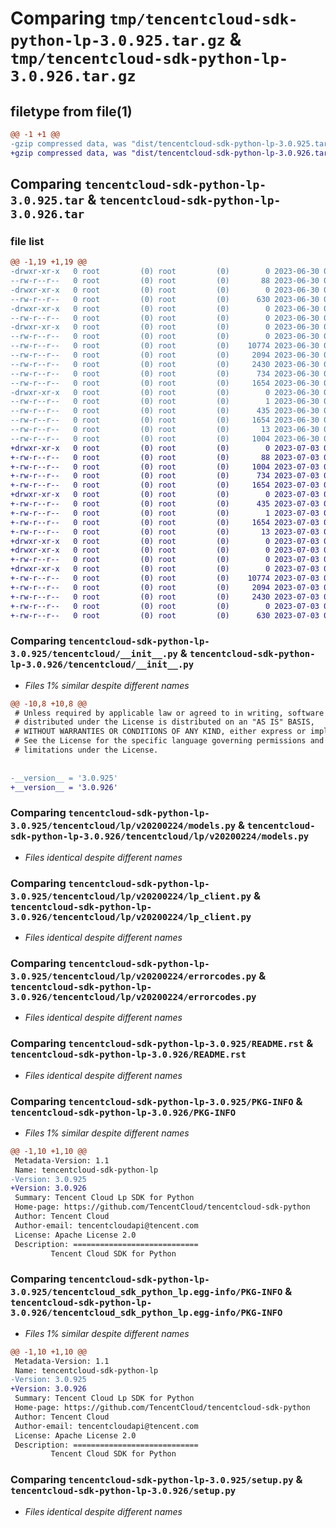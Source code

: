 # Comparing `tmp/tencentcloud-sdk-python-lp-3.0.925.tar.gz` & `tmp/tencentcloud-sdk-python-lp-3.0.926.tar.gz`

## filetype from file(1)

```diff
@@ -1 +1 @@
-gzip compressed data, was "dist/tencentcloud-sdk-python-lp-3.0.925.tar", last modified: Fri Jun 30 02:17:18 2023, max compression
+gzip compressed data, was "dist/tencentcloud-sdk-python-lp-3.0.926.tar", last modified: Mon Jul  3 00:29:53 2023, max compression
```

## Comparing `tencentcloud-sdk-python-lp-3.0.925.tar` & `tencentcloud-sdk-python-lp-3.0.926.tar`

### file list

```diff
@@ -1,19 +1,19 @@
-drwxr-xr-x   0 root         (0) root         (0)        0 2023-06-30 02:17:18.000000 tencentcloud-sdk-python-lp-3.0.925/
--rw-r--r--   0 root         (0) root         (0)       88 2023-06-30 02:17:18.000000 tencentcloud-sdk-python-lp-3.0.925/setup.cfg
-drwxr-xr-x   0 root         (0) root         (0)        0 2023-06-30 02:17:18.000000 tencentcloud-sdk-python-lp-3.0.925/tencentcloud/
--rw-r--r--   0 root         (0) root         (0)      630 2023-06-30 02:17:18.000000 tencentcloud-sdk-python-lp-3.0.925/tencentcloud/__init__.py
-drwxr-xr-x   0 root         (0) root         (0)        0 2023-06-30 02:17:18.000000 tencentcloud-sdk-python-lp-3.0.925/tencentcloud/lp/
--rw-r--r--   0 root         (0) root         (0)        0 2023-06-30 02:17:18.000000 tencentcloud-sdk-python-lp-3.0.925/tencentcloud/lp/__init__.py
-drwxr-xr-x   0 root         (0) root         (0)        0 2023-06-30 02:17:18.000000 tencentcloud-sdk-python-lp-3.0.925/tencentcloud/lp/v20200224/
--rw-r--r--   0 root         (0) root         (0)        0 2023-06-30 02:17:18.000000 tencentcloud-sdk-python-lp-3.0.925/tencentcloud/lp/v20200224/__init__.py
--rw-r--r--   0 root         (0) root         (0)    10774 2023-06-30 02:17:18.000000 tencentcloud-sdk-python-lp-3.0.925/tencentcloud/lp/v20200224/models.py
--rw-r--r--   0 root         (0) root         (0)     2094 2023-06-30 02:17:18.000000 tencentcloud-sdk-python-lp-3.0.925/tencentcloud/lp/v20200224/lp_client.py
--rw-r--r--   0 root         (0) root         (0)     2430 2023-06-30 02:17:18.000000 tencentcloud-sdk-python-lp-3.0.925/tencentcloud/lp/v20200224/errorcodes.py
--rw-r--r--   0 root         (0) root         (0)      734 2023-06-30 02:17:18.000000 tencentcloud-sdk-python-lp-3.0.925/README.rst
--rw-r--r--   0 root         (0) root         (0)     1654 2023-06-30 02:17:18.000000 tencentcloud-sdk-python-lp-3.0.925/PKG-INFO
-drwxr-xr-x   0 root         (0) root         (0)        0 2023-06-30 02:17:18.000000 tencentcloud-sdk-python-lp-3.0.925/tencentcloud_sdk_python_lp.egg-info/
--rw-r--r--   0 root         (0) root         (0)        1 2023-06-30 02:17:18.000000 tencentcloud-sdk-python-lp-3.0.925/tencentcloud_sdk_python_lp.egg-info/dependency_links.txt
--rw-r--r--   0 root         (0) root         (0)      435 2023-06-30 02:17:18.000000 tencentcloud-sdk-python-lp-3.0.925/tencentcloud_sdk_python_lp.egg-info/SOURCES.txt
--rw-r--r--   0 root         (0) root         (0)     1654 2023-06-30 02:17:18.000000 tencentcloud-sdk-python-lp-3.0.925/tencentcloud_sdk_python_lp.egg-info/PKG-INFO
--rw-r--r--   0 root         (0) root         (0)       13 2023-06-30 02:17:18.000000 tencentcloud-sdk-python-lp-3.0.925/tencentcloud_sdk_python_lp.egg-info/top_level.txt
--rw-r--r--   0 root         (0) root         (0)     1004 2023-06-30 02:17:18.000000 tencentcloud-sdk-python-lp-3.0.925/setup.py
+drwxr-xr-x   0 root         (0) root         (0)        0 2023-07-03 00:29:53.000000 tencentcloud-sdk-python-lp-3.0.926/
+-rw-r--r--   0 root         (0) root         (0)       88 2023-07-03 00:29:53.000000 tencentcloud-sdk-python-lp-3.0.926/setup.cfg
+-rw-r--r--   0 root         (0) root         (0)     1004 2023-07-03 00:29:53.000000 tencentcloud-sdk-python-lp-3.0.926/setup.py
+-rw-r--r--   0 root         (0) root         (0)      734 2023-07-03 00:29:53.000000 tencentcloud-sdk-python-lp-3.0.926/README.rst
+-rw-r--r--   0 root         (0) root         (0)     1654 2023-07-03 00:29:53.000000 tencentcloud-sdk-python-lp-3.0.926/PKG-INFO
+drwxr-xr-x   0 root         (0) root         (0)        0 2023-07-03 00:29:53.000000 tencentcloud-sdk-python-lp-3.0.926/tencentcloud_sdk_python_lp.egg-info/
+-rw-r--r--   0 root         (0) root         (0)      435 2023-07-03 00:29:53.000000 tencentcloud-sdk-python-lp-3.0.926/tencentcloud_sdk_python_lp.egg-info/SOURCES.txt
+-rw-r--r--   0 root         (0) root         (0)        1 2023-07-03 00:29:53.000000 tencentcloud-sdk-python-lp-3.0.926/tencentcloud_sdk_python_lp.egg-info/dependency_links.txt
+-rw-r--r--   0 root         (0) root         (0)     1654 2023-07-03 00:29:53.000000 tencentcloud-sdk-python-lp-3.0.926/tencentcloud_sdk_python_lp.egg-info/PKG-INFO
+-rw-r--r--   0 root         (0) root         (0)       13 2023-07-03 00:29:53.000000 tencentcloud-sdk-python-lp-3.0.926/tencentcloud_sdk_python_lp.egg-info/top_level.txt
+drwxr-xr-x   0 root         (0) root         (0)        0 2023-07-03 00:29:53.000000 tencentcloud-sdk-python-lp-3.0.926/tencentcloud/
+drwxr-xr-x   0 root         (0) root         (0)        0 2023-07-03 00:29:53.000000 tencentcloud-sdk-python-lp-3.0.926/tencentcloud/lp/
+-rw-r--r--   0 root         (0) root         (0)        0 2023-07-03 00:29:53.000000 tencentcloud-sdk-python-lp-3.0.926/tencentcloud/lp/__init__.py
+drwxr-xr-x   0 root         (0) root         (0)        0 2023-07-03 00:29:53.000000 tencentcloud-sdk-python-lp-3.0.926/tencentcloud/lp/v20200224/
+-rw-r--r--   0 root         (0) root         (0)    10774 2023-07-03 00:29:53.000000 tencentcloud-sdk-python-lp-3.0.926/tencentcloud/lp/v20200224/models.py
+-rw-r--r--   0 root         (0) root         (0)     2094 2023-07-03 00:29:53.000000 tencentcloud-sdk-python-lp-3.0.926/tencentcloud/lp/v20200224/lp_client.py
+-rw-r--r--   0 root         (0) root         (0)     2430 2023-07-03 00:29:53.000000 tencentcloud-sdk-python-lp-3.0.926/tencentcloud/lp/v20200224/errorcodes.py
+-rw-r--r--   0 root         (0) root         (0)        0 2023-07-03 00:29:53.000000 tencentcloud-sdk-python-lp-3.0.926/tencentcloud/lp/v20200224/__init__.py
+-rw-r--r--   0 root         (0) root         (0)      630 2023-07-03 00:29:53.000000 tencentcloud-sdk-python-lp-3.0.926/tencentcloud/__init__.py
```

### Comparing `tencentcloud-sdk-python-lp-3.0.925/tencentcloud/__init__.py` & `tencentcloud-sdk-python-lp-3.0.926/tencentcloud/__init__.py`

 * *Files 1% similar despite different names*

```diff
@@ -10,8 +10,8 @@
 # Unless required by applicable law or agreed to in writing, software
 # distributed under the License is distributed on an "AS IS" BASIS,
 # WITHOUT WARRANTIES OR CONDITIONS OF ANY KIND, either express or implied.
 # See the License for the specific language governing permissions and
 # limitations under the License.
 
 
-__version__ = '3.0.925'
+__version__ = '3.0.926'
```

### Comparing `tencentcloud-sdk-python-lp-3.0.925/tencentcloud/lp/v20200224/models.py` & `tencentcloud-sdk-python-lp-3.0.926/tencentcloud/lp/v20200224/models.py`

 * *Files identical despite different names*

### Comparing `tencentcloud-sdk-python-lp-3.0.925/tencentcloud/lp/v20200224/lp_client.py` & `tencentcloud-sdk-python-lp-3.0.926/tencentcloud/lp/v20200224/lp_client.py`

 * *Files identical despite different names*

### Comparing `tencentcloud-sdk-python-lp-3.0.925/tencentcloud/lp/v20200224/errorcodes.py` & `tencentcloud-sdk-python-lp-3.0.926/tencentcloud/lp/v20200224/errorcodes.py`

 * *Files identical despite different names*

### Comparing `tencentcloud-sdk-python-lp-3.0.925/README.rst` & `tencentcloud-sdk-python-lp-3.0.926/README.rst`

 * *Files identical despite different names*

### Comparing `tencentcloud-sdk-python-lp-3.0.925/PKG-INFO` & `tencentcloud-sdk-python-lp-3.0.926/PKG-INFO`

 * *Files 1% similar despite different names*

```diff
@@ -1,10 +1,10 @@
 Metadata-Version: 1.1
 Name: tencentcloud-sdk-python-lp
-Version: 3.0.925
+Version: 3.0.926
 Summary: Tencent Cloud Lp SDK for Python
 Home-page: https://github.com/TencentCloud/tencentcloud-sdk-python
 Author: Tencent Cloud
 Author-email: tencentcloudapi@tencent.com
 License: Apache License 2.0
 Description: ============================
         Tencent Cloud SDK for Python
```

### Comparing `tencentcloud-sdk-python-lp-3.0.925/tencentcloud_sdk_python_lp.egg-info/PKG-INFO` & `tencentcloud-sdk-python-lp-3.0.926/tencentcloud_sdk_python_lp.egg-info/PKG-INFO`

 * *Files 1% similar despite different names*

```diff
@@ -1,10 +1,10 @@
 Metadata-Version: 1.1
 Name: tencentcloud-sdk-python-lp
-Version: 3.0.925
+Version: 3.0.926
 Summary: Tencent Cloud Lp SDK for Python
 Home-page: https://github.com/TencentCloud/tencentcloud-sdk-python
 Author: Tencent Cloud
 Author-email: tencentcloudapi@tencent.com
 License: Apache License 2.0
 Description: ============================
         Tencent Cloud SDK for Python
```

### Comparing `tencentcloud-sdk-python-lp-3.0.925/setup.py` & `tencentcloud-sdk-python-lp-3.0.926/setup.py`

 * *Files identical despite different names*

